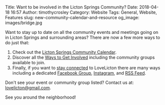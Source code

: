 Title: Want to be involved in the Licton Springs Community?
Date: 2018-04-18 16:57
Author: timothycrosley
Category: Website
Tags: General, Website, Features
slug: new-community-calendar-and-resource
og_image: images/bridge.jpg

Want to stay up to date on all the community events and meetings going on in Licton Springs and surrounding areas? There are now a few more ways to do just that:

1. Check out the [Licton Springs Community Calendar](https://lovelicton.com/pages/community-calendar.html).
2. Discover all the [Ways to Get Involved](https://lovelicton.com/pages/get-involved.html) including the community groups available to join.
3. Finally, if you want to [stay connected](https://lovelicton.com/pages/connect-with-us.html) to LoveLicton there are many ways including a dedicated [Facebook Group](https://www.facebook.com/groups/lovelicton/), [Instagram](https://www.instagram.com/lictonsprings/), and [RSS Feed](/feeds/all.rss.xml).

Don't see your event or community group listed? Contact us at: [lovelicton@gmail.com](mailto:lovelicton@gmail.com).

See you around the neighborhood!
